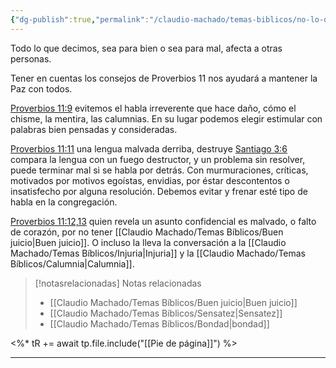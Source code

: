 ```yaml
---
{"dg-publish":true,"permalink":"/claudio-machado/temas-biblicos/no-lo-diga/","title":"No lo diga","tags":["Reunión"]}
---
```


Todo lo que decimos, sea para bien o sea para mal, afecta a otras personas.

Tener en cuentas los consejos de Proverbios 11 nos ayudará a mantener la Paz con todos.

[Proverbios 11:9](https://wol.jw.org/es/wol/bc/r4/lp-s/202025090/1/0) evitemos el habla irreverente que hace daño, cómo el chisme, la mentira, las calumnias. En su lugar podemos elegir estimular con palabras bien pensadas y consideradas. 

[Proverbios 11:11](https://wol.jw.org/es/wol/bc/r4/lp-s/202025090/2/0) una lengua malvada derriba, destruye [Santiago 3:6](https://wol.jw.org/es/wol/b/r4/lp-s/nwtsty/59/3#v=59:3:6) compara la lengua con un fuego destructor, y un problema sin resolver, puede terminar mal si se habla por detrás. Con murmuraciones, críticas, motivados por motivos egoístas, envidias, por éstar descontentos o insatisfecho por alguna resolución. Debemos evitar y frenar esté tipo de habla en la congregación. 

[Proverbios 11:12,13](https://wol.jw.org/es/wol/bc/r4/lp-s/202025090/3/0) quien revela un asunto confidencial es malvado, o falto de corazón, por no tener [[Claudio Machado/Temas Bíblicos/Buen juicio\|Buen juicio]]. O incluso la lleva la conversación a la [[Claudio Machado/Temas Bíblicos/Injuria\|Injuria]] y la [[Claudio Machado/Temas Bíblicos/Calumnia\|Calumnia]]. 



> [!notasrelacionadas] Notas relacionadas
> - [[Claudio Machado/Temas Bíblicos/Buen juicio\|Buen juicio]]
> - [[Claudio Machado/Temas Bíblicos/Sensatez\|Sensatez]]
> - [[Claudio Machado/Temas Bíblicos/Bondad\|bondad]]

<%* tR += await tp.file.include("[[Pie de página]]") %>

---

